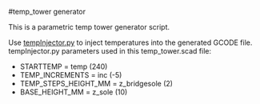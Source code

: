 #temp\_tower generator

This is a parametric temp tower generator script.

Use [tempInjector.py](https://github.com/fablabnbg/tronxy-xy100) to inject temperatures into the generated GCODE file.
tempInjector.py parameters used in this temp_tower.scad file:

* STARTTEMP = temp (240)
* TEMP\_INCREMENTS = inc (-5)
* TEMP\_STEPS\_HEIGHT\_MM = z\_bridgesole (2)
* BASE\_HEIGHT\_MM = z\_sole (10)
